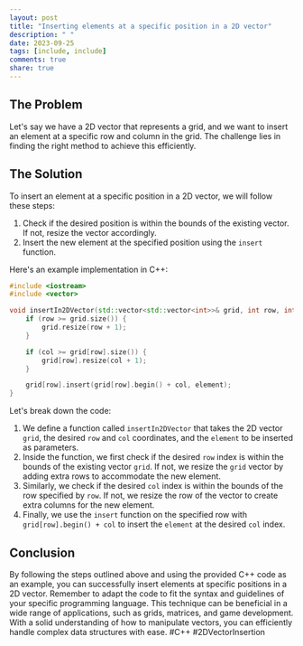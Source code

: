 ```yaml
---
layout: post
title: "Inserting elements at a specific position in a 2D vector"
description: " "
date: 2023-09-25
tags: [include, include]
comments: true
share: true
---
```


## The Problem

Let's say we have a 2D vector that represents a grid, and we want to insert an element at a specific row and column in the grid. The challenge lies in finding the right method to achieve this efficiently.

## The Solution

To insert an element at a specific position in a 2D vector, we will follow these steps:

1. Check if the desired position is within the bounds of the existing vector. If not, resize the vector accordingly.
2. Insert the new element at the specified position using the `insert` function.

Here's an example implementation in C++:

```cpp
#include <iostream>
#include <vector>

void insertIn2DVector(std::vector<std::vector<int>>& grid, int row, int col, int element) {
    if (row >= grid.size()) {
        grid.resize(row + 1);
    }

    if (col >= grid[row].size()) {
        grid[row].resize(col + 1);
    }

    grid[row].insert(grid[row].begin() + col, element);
}
```

Let's break down the code:

1. We define a function called `insertIn2DVector` that takes the 2D vector `grid`, the desired `row` and `col` coordinates, and the `element` to be inserted as parameters.
2. Inside the function, we first check if the desired `row` index is within the bounds of the existing vector `grid`. If not, we resize the `grid` vector by adding extra rows to accommodate the new element.
3. Similarly, we check if the desired `col` index is within the bounds of the row specified by `row`. If not, we resize the row of the vector to create extra columns for the new element.
4. Finally, we use the `insert` function on the specified row with `grid[row].begin() + col` to insert the `element` at the desired `col` index.

## Conclusion

By following the steps outlined above and using the provided C++ code as an example, you can successfully insert elements at specific positions in a 2D vector. Remember to adapt the code to fit the syntax and guidelines of your specific programming language. This technique can be beneficial in a wide range of applications, such as grids, matrices, and game development. With a solid understanding of how to manipulate vectors, you can efficiently handle complex data structures with ease. #C++ #2DVectorInsertion